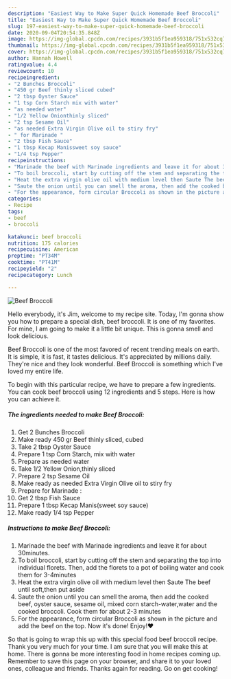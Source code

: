 ```yaml
---
description: "Easiest Way to Make Super Quick Homemade Beef Broccoli"
title: "Easiest Way to Make Super Quick Homemade Beef Broccoli"
slug: 197-easiest-way-to-make-super-quick-homemade-beef-broccoli
date: 2020-09-04T20:54:35.848Z
image: https://img-global.cpcdn.com/recipes/3931b5f1ea959318/751x532cq70/beef-broccoli-recipe-main-photo.jpg
thumbnail: https://img-global.cpcdn.com/recipes/3931b5f1ea959318/751x532cq70/beef-broccoli-recipe-main-photo.jpg
cover: https://img-global.cpcdn.com/recipes/3931b5f1ea959318/751x532cq70/beef-broccoli-recipe-main-photo.jpg
author: Hannah Howell
ratingvalue: 4.4
reviewcount: 10
recipeingredient:
- "2 Bunches Broccoli"
- "450 gr Beef thinly sliced cubed"
- "2 tbsp Oyster Sauce"
- "1 tsp Corn Starch mix with water"
- "as needed water"
- "1/2 Yellow Onionthinly sliced"
- "2 tsp Sesame Oil"
- "as needed Extra Virgin Olive oil to stiry fry"
- " for Marinade "
- "2 tbsp Fish Sauce"
- "1 tbsp Kecap Manissweet soy sauce"
- "1/4 tsp Pepper"
recipeinstructions:
- "Marinade the beef with Marinade ingredients and leave it for about 30minutes."
- "To boil broccoli, start by cutting off the stem and separating the top into individual florets. Then, add the florets to a pot of boiling water and cook them for 3-4minutes"
- "Heat the extra virgin olive oil with medium level then Saute The beef until soft,then put aside"
- "Saute the onion until you can smell the aroma, then add the cooked beef, oyster sauce, sesame oil, mixed corn starch-water,water and the cooked broccoli. Cook them for about 2-3 minutes"
- "For the appearance, form circular Broccoli as shown in the picture and add the beef on the top. Now it&#39;s done! Enjoy!♥️"
categories:
- Recipe
tags:
- beef
- broccoli

katakunci: beef broccoli 
nutrition: 175 calories
recipecuisine: American
preptime: "PT34M"
cooktime: "PT41M"
recipeyield: "2"
recipecategory: Lunch

---
```



![Beef Broccoli](https://img-global.cpcdn.com/recipes/3931b5f1ea959318/751x532cq70/beef-broccoli-recipe-main-photo.jpg)

Hello everybody, it's Jim, welcome to my recipe site. Today, I'm gonna show you how to prepare a special dish, beef broccoli. It is one of my favorites. For mine, I am going to make it a little bit unique. This is gonna smell and look delicious.



Beef Broccoli is one of the most favored of recent trending meals on earth. It is simple, it is fast, it tastes delicious. It's appreciated by millions daily. They're nice and they look wonderful. Beef Broccoli is something which I've loved my entire life.


To begin with this particular recipe, we have to prepare a few ingredients. You can cook beef broccoli using 12 ingredients and 5 steps. Here is how you can achieve it.

<!--inarticleads1-->

##### The ingredients needed to make Beef Broccoli:

1. Get 2 Bunches Broccoli
1. Make ready 450 gr Beef thinly sliced, cubed
1. Take 2 tbsp Oyster Sauce
1. Prepare 1 tsp Corn Starch, mix with water
1. Prepare as needed water
1. Take 1/2 Yellow Onion,thinly sliced
1. Prepare 2 tsp Sesame Oil
1. Make ready as needed Extra Virgin Olive oil to stiry fry
1. Prepare  for Marinade :
1. Get 2 tbsp Fish Sauce
1. Prepare 1 tbsp Kecap Manis(sweet soy sauce)
1. Make ready 1/4 tsp Pepper




<!--inarticleads2-->

##### Instructions to make Beef Broccoli:

1. Marinade the beef with Marinade ingredients and leave it for about 30minutes.
1. To boil broccoli, start by cutting off the stem and separating the top into individual florets. Then, add the florets to a pot of boiling water and cook them for 3-4minutes
1. Heat the extra virgin olive oil with medium level then Saute The beef until soft,then put aside
1. Saute the onion until you can smell the aroma, then add the cooked beef, oyster sauce, sesame oil, mixed corn starch-water,water and the cooked broccoli. Cook them for about 2-3 minutes
1. For the appearance, form circular Broccoli as shown in the picture and add the beef on the top. Now it&#39;s done! Enjoy!♥️




So that is going to wrap this up with this special food beef broccoli recipe. Thank you very much for your time. I am sure that you will make this at home. There is gonna be more interesting food in home recipes coming up. Remember to save this page on your browser, and share it to your loved ones, colleague and friends. Thanks again for reading. Go on get cooking!
